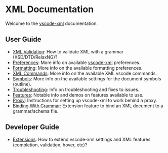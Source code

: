 # XML Documentation

Welcome to the [vscode-xml](https://github.com/redhat-developer/vscode-xml) documentation.

## User Guide

  * [XML Validation](Validation.md#xml-validation): How to validate XML with a grammar (XSD/DTD/RelaxNG)?
  * [Preferences](Preferences.md#preferences): More info on available [vscode-xml](https://github.com/redhat-developer/vscode-xml) preferences.
  * [Formatting](Formatting.md#formatting): More info on the available formatting preferences.
  * [XML Commands](Commands.md#commands): More info on the available XML vscode commands.
  * [Symbols](Symbols.md#symbols): More info on the available settings for the document symbols (outline).
  * [Troubleshooting](Troubleshooting.md#troubleshooting): Info on troubleshooting and fixes to issues.
  * [Features](Features.md#features): Notable info and demos on features available to use.
  * [Proxy](Proxy.md#proxy): Instructions for setting up vscode-xml to work behind a proxy.
  * [Binding With Grammar](BindingWithGrammar.md#binding-with-grammar): Extension feature to bind an XML document to a grammar/schema file.

## Developer Guide

  * [Extensions](Extensions.md#extensions): How to extend vscode-xml settings and XML features (completion, validation, hover, etc)?